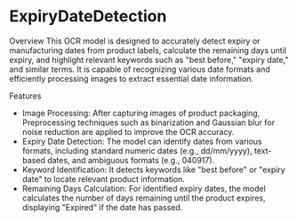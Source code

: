 # ExpiryDateDetection

Overview
This OCR model is designed to accurately detect expiry or manufacturing dates from product labels, calculate the remaining days until expiry, and highlight relevant keywords such as "best before," "expiry date," and similar terms. It is capable of recognizing various date formats and efficiently processing images to extract essential date information.

Features
- Image Processing: After capturing images of product packaging, Preprocessing techniques such as binarization and Gaussian blur for noise reduction are applied to improve the OCR accuracy. 
- Expiry Date Detection: The model can identify dates from various formats, including standard numeric dates (e.g., dd/mm/yyyy), text-based dates, and ambiguous formats (e.g., 040917).
- Keyword Identification: It detects keywords like "best before" or "expiry date" to locate relevant product information.
- Remaining Days Calculation: For identified expiry dates, the model calculates the number of days remaining until the product expires, displaying "Expired" if the date has passed.
